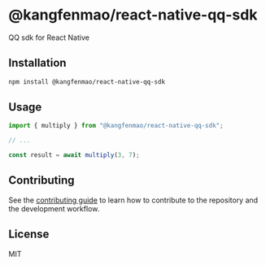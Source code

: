 # @kangfenmao/react-native-qq-sdk

QQ sdk for React Native

## Installation

```sh
npm install @kangfenmao/react-native-qq-sdk
```

## Usage

```js
import { multiply } from "@kangfenmao/react-native-qq-sdk";

// ...

const result = await multiply(3, 7);
```

## Contributing

See the [contributing guide](CONTRIBUTING.md) to learn how to contribute to the repository and the development workflow.

## License

MIT
